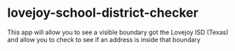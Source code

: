 # lovejoy-school-district-checker
This app will allow you to see a visible boundary got the Lovejoy ISD (Texas) and allow you to check to see if an address is inside that boundary
